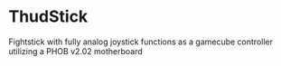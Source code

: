 # ThudStick
Fightstick with fully analog joystick functions as a gamecube controller utilizing a PHOB v2.02 motherboard
